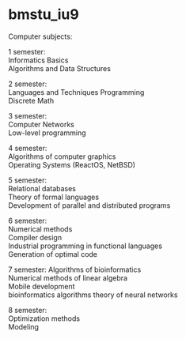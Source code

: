 # bmstu_iu9

Computer subjects:

1 semester:  
  Informatics Basics  
  Algorithms and Data Structures  
  
2 semester:  
  Languages and Techniques Programming  
  Discrete Math  
    
3 semester:  
    Computer Networks  
    Low-level programming  
    
4 semester:  
  Algorithms of computer graphics  
  Operating Systems (ReactOS, NetBSD)  
    
5 semester:  
  Relational databases  
  Theory of formal languages  
  Development of parallel and distributed programs  
    
6 semester:  
  Numerical methods  
  Compiler design  
  Industrial programming in functional languages  
  Generation of optimal code  
    
7 semester:
  Algorithms of bioinformatics  
  Numerical methods of linear algebra  
  Mobile development  
  bioinformatics algorithms
  theory of neural networks
    
8 semester:  
  Optimization methods  
  Modeling  
